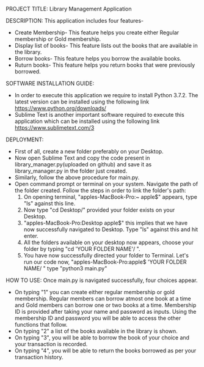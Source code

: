 PROJECT TITLE:
Library Management Application

DESCRIPTION:
This application includes four features-
- Create Membership-
   This feature helps you create either Regular membership or Gold membership.
- Display list of books-
   This feature lists out the books that are available in the library.
- Borrow books-
   This feature helps you borrow the available books.
- Ruturn books-
   This feature helps you return books that were previously borrowed.

SOFTWARE INSTALLATION GUIDE:
- In order to execute this application we require to install Python 3.7.2. The latest version can be installed using the following link https://www.python.org/downloads/
- Sublime Text is another important software required to execute this application which can be installed using the following link https://www.sublimetext.com/3

DEPLOYMENT:
- First of all, create a new folder preferably on your Desktop. 
- Now open Sublime Text and copy the code present in library_manager.py(uploaded on github) and save it as library_manager.py in the folder just created. 
- Similarly, follow the above procedure for main.py. 
- Open command prompt or terminal on your system. Navigate the path of the folder created. Follow the steps in order to link the folder's path:
     1. On opening terminal, "apples-MacBook-Pro:~ apple$" appears, type "ls" against this line.
     2. Now type "cd Desktop/" provided your folder exists on your Desktop.
     3. "apples-MacBook-Pro:Desktop apple$" this implies that we have now successfully navigated to Desktop. Type "ls" against this and hit enter.
     4. All the folders available on your desktop now appears, choose your folder by typing "cd 'YOUR FOLDER NAME'/ ".
     5. You have now successfully directed your folder to Terminal. Let's run our code now, "apples-MacBook-Pro:apple$ 'YOUR FOLDER NAME/ " type "python3 main.py"

HOW TO USE:
Once main.py is navigated successfully, four choices appear.
 - On typing "1" you can create either regular membership or gold membership. Regular members can borrow atmost one book at a time and Gold members can borrow one or two books at a time. Membership ID is provided after taking your name and password as inputs. Using the membership ID and password you will be able to access the other functions that follow. 
 - On typing "2" a list of the books available in the library is shown. 
 - On typing "3", you will be able to borrow the book of your choice and your transaction is recorded.
 - On typing "4", you will be able to return the books borrowed as per your transaction history.
